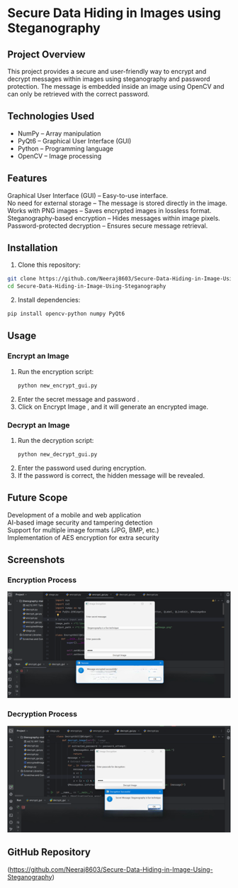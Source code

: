 # Secure Data Hiding in Images using Steganography

## Project Overview
This project provides a secure and user-friendly way to encrypt and decrypt messages within images using steganography and password protection. The message is embedded inside an image using OpenCV and can only be retrieved with the correct password.

## Technologies Used
-   NumPy   – Array manipulation
-   PyQt6   – Graphical User Interface (GUI)
-   Python   – Programming language
-   OpenCV   – Image processing

## Features
  Graphical User Interface (GUI)   – Easy-to-use interface.  
  No need for external storage   – The message is stored directly in the image.  
  Works with PNG images   – Saves encrypted images in lossless format.
  Steganography-based encryption   – Hides messages within image pixels.  
  Password-protected decryption   – Ensures secure message retrieval.  

## Installation
1.   Clone this repository:    
   ```bash
   git clone https://github.com/Neeraj8603/Secure-Data-Hiding-in-Image-Using-Steganography
   cd Secure-Data-Hiding-in-Image-Using-Steganography
   ```
2.   Install dependencies:    
   ```bash
   pip install opencv-python numpy PyQt6
   ```

## Usage
### Encrypt an Image
1. Run the encryption script:
   ```bash
   python new_encrypt_gui.py
   ```
2. Enter the   secret message   and   password  .
3. Click on   Encrypt Image  , and it will generate an encrypted image.

### Decrypt an Image
1. Run the decryption script:
   ```bash
   python new_decrypt_gui.py
   ```
2. Enter the   password   used during encryption.
3. If the password is correct, the   hidden message   will be revealed.

## Future Scope
 Development of a   mobile and web application    
 AI-based   image security and tampering detection    
 Support for   multiple image formats   (JPG, BMP, etc.)  
 Implementation of   AES encryption   for extra security  

 ## Screenshots

### Encryption Process
![Final_Encryption_Output](Final_Encryption_Output.png)

### Decryption Process
![Final_Decryption_Output](Final_Decryption_Output.png)


## GitHub Repository
(https://github.com/Neeraj8603/Secure-Data-Hiding-in-Image-Using-Steganography)

